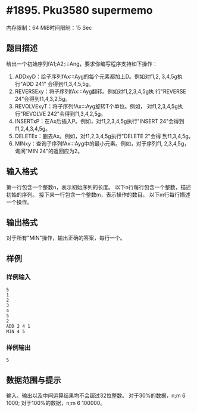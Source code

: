 # #1895. Pku3580 supermemo

内存限制：64 MiB时间限制：15 Sec

## 题目描述

给出一个初始序列fA1;A2;:::Ang，要求你编写程序支持如下操作：
1. ADDxyD：给子序列fAx:::Ayg的每个元素都加上D。例如对f1,2,
3,4,5g执行"ADD 241" 会得到f1,3,4,5,5g。
2. REVERSExy：将子序列fAx:::Ayg翻转。例如对f1,2,3,4,5g执
行"REVERSE 24"会得到f1,4,3,2,5g。
3. REVOLVExyT：将子序列fAx:::Ayg旋转T个单位。例如，
对f1,2,3,4,5g执行"REVOLVE 242"会得到f1,3,4,2,5g。
4. INSERTxP：在Ax后插入P。例如，对f1,2,3,4,5g执行"INSERT
24"会得到f1,2,4,3,4,5g。
5. DELETEx：删去Ax。例如，对f1,2,3,4,5g执行"DELETE 2"会得
到f1,3,4,5g。
6. MINxy：查询子序列fAx:::Ayg中的最小元素。例如，对于序列f1,
2,3,4,5g，询问"MIN 24"的返回应为2。

## 输入格式

第一行包含一个整数n，表示初始序列的长度。
以下n行每行包含一个整数，描述初始的序列。
接下来一行包含一个整数m，表示操作的数目。
以下m行每行描述一个操作。

## 输出格式

对于所有"MIN"操作，输出正确的答案，每行一个。

## 样例

### 样例输入

    
    5
    1
    2
    3
    4
    5
    2
    ADD 2 4 1
    MIN 4 5
    
    

### 样例输出

    
    5
    

## 数据范围与提示

输入、输出以及中间运算结果均不会超过32位整数。
对于30%的数据，n;m 6 1000;
对于100%的数据，n;m 6 100000。
